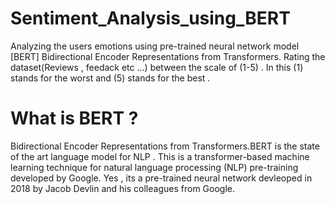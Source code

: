 # Sentiment_Analysis_using_BERT
Analyzing the users emotions using pre-trained neural network model [BERT] Bidirectional Encoder Representations from Transformers. Rating the dataset(Reviews , feedack etc ...) between the scale of (1-5) . In this (1) stands for the worst and (5) stands for the best . 


# What is BERT ?
Bidirectional Encoder Representations from Transformers.BERT is the state of the art language model for NLP . This is a transformer-based machine learning technique for natural language processing (NLP) pre-training developed by Google. Yes , its a pre-trained neural network devleoped in 2018 by Jacob Devlin and his colleagues from Google.
